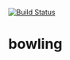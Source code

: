 [![Build Status](https://travis-ci.org/satoshi/bowling.svg?branch=master)](https://travis-ci.org/satoshi/bowling)

bowling
=======
